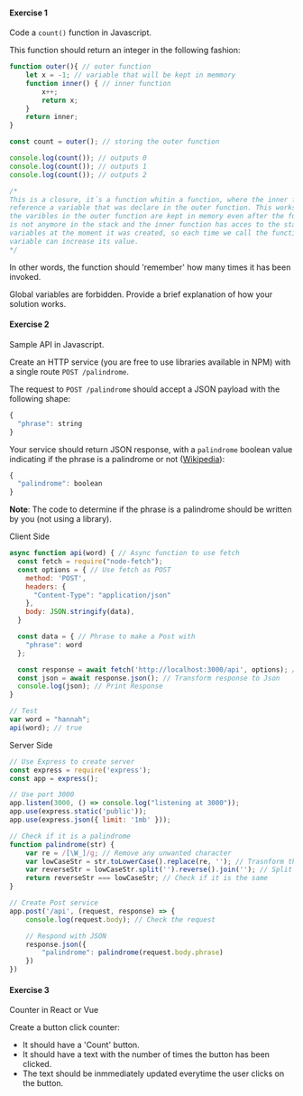 #### Exercise 1

Code a `count()` function in Javascript.

This function should return an integer in the following fashion:

```js
function outer(){ // outer function
    let x = -1; // variable that will be kept in memmory
    function inner() { // inner function
        x++;
        return x;
    }
    return inner;
}

const count = outer(); // storing the outer function

console.log(count()); // outputs 0
console.log(count()); // outputs 1
console.log(count()); // outputs 2

/*
This is a closure, it´s a function whitin a function, where the inner function
reference a variable that was declare in the outer function. This works because
the varibles in the outer function are kept in memory even after the function
is not anymore in the stack and the inner function has acces to the state of the
variables at the moment it was created, so each time we call the function the
variable can increase its value.
*/
```

In other words, the function should 'remember' how many times it has been invoked.

Global variables are forbidden. Provide a brief explanation of how your solution works.

#### Exercise 2

Sample API in Javascript.

Create an HTTP service (you are free to use libraries available in NPM) with a single route `POST /palindrome`.

The request to `POST /palindrome` should accept a JSON payload with the following shape:

```js
{
  "phrase": string
}
```

Your service should return JSON response, with a `palindrome` boolean value indicating if the phrase is a palindrome or not ([Wikipedia](https://es.wikipedia.org/wiki/Pal%C3%ADndromo)):

```js
{
  "palindrome": boolean
}
```

**Note**: The code to determine if the phrase is a palindrome should be written by you (not using a library).

Client Side
```js
async function api(word) { // Async function to use fetch
  const fetch = require("node-fetch");
  const options = { // Use fetch as POST
    method: 'POST',
    headers: {
      "Content-Type": "application/json"
    },
    body: JSON.stringify(data),
  }

  const data = { // Phrase to make a Post with
    "phrase": word
  };

  const response = await fetch('http://localhost:3000/api', options); // Do a Post in the server
  const json = await response.json(); // Transform response to Json
  console.log(json); // Print Response
}

// Test
var word = "hannah";
api(word); // true
```
Server Side
```js
// Use Express to create server
const express = require('express');
const app = express();

// Use port 3000
app.listen(3000, () => console.log("listening at 3000"));
app.use(express.static('public'));
app.use(express.json({ limit: '1mb' }));

// Check if it is a palindrome
function palindrome(str) {
    var re = /[\W_]/g; // Remove any unwanted character
    var lowCaseStr = str.toLowerCase().replace(re, ''); // Trasnform the string
    var reverseStr = lowCaseStr.split('').reverse().join(''); // Split it and reverse it
    return reverseStr === lowCaseStr; // Check if it is the same
}

// Create Post service
app.post('/api', (request, response) => {
    console.log(request.body); // Check the request

    // Respond with JSON
    response.json({ 
        "palindrome": palindrome(request.body.phrase)
    })
})
```

#### Exercise 3

Counter in React or Vue

Create a button click counter:

- It should have a 'Count' button.
- It should have a text with the number of times the button has been clicked.
- The text should be inmmediately updated everytime the user clicks on the button.
